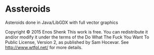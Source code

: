 # Assteroids
Asteroids done in Java/LibGDX with full vector graphics

Copyright © 2015 Enos Shenk
This work is free. You can redistribute it and/or modify it under the
terms of the Do What The Fuck You Want To Public License, Version 2,
as published by Sam Hocevar. See http://www.wtfpl.net/ for more details.
